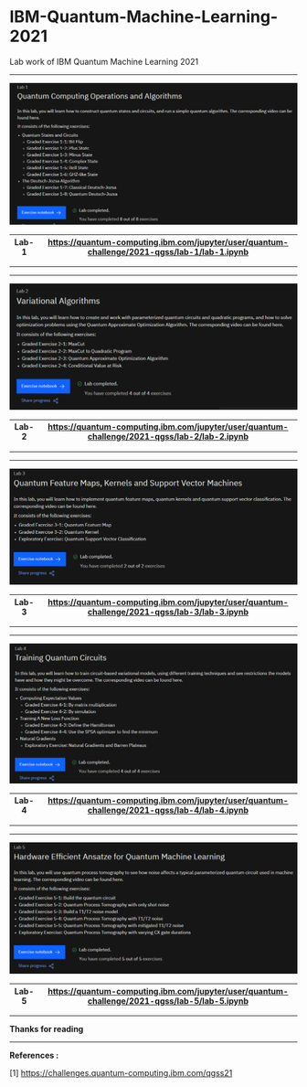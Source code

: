 # IBM-Quantum-Machine-Learning-2021
Lab work of IBM Quantum Machine Learning 2021

---

![](./images/lab1.png)

| Lab-1 | https://quantum-computing.ibm.com/jupyter/user/quantum-challenge/2021-qgss/lab-1/lab-1.ipynb |
| ----- | ------------------------------------------------------------ |

---
---

![](./images/lab2.png)

| Lab-2 | https://quantum-computing.ibm.com/jupyter/user/quantum-challenge/2021-qgss/lab-2/lab-2.ipynb |
| ----- | ------------------------------------------------------------ |

---
---

![](./images/lab3.png)

| Lab-3 | https://quantum-computing.ibm.com/jupyter/user/quantum-challenge/2021-qgss/lab-3/lab-3.ipynb |
| ----- | ------------------------------------------------------------ |

---
---

![](./images/lab4.png)

| Lab-4 | https://quantum-computing.ibm.com/jupyter/user/quantum-challenge/2021-qgss/lab-4/lab-4.ipynb |
| ----- | ------------------------------------------------------------ |

---
---

![](./images/lab5.png)

| Lab-5 | https://quantum-computing.ibm.com/jupyter/user/quantum-challenge/2021-qgss/lab-5/lab-5.ipynb |
| ----- | ------------------------------------------------------------ |

---

**Thanks for reading**

----

**References :**

[1] https://challenges.quantum-computing.ibm.com/qgss21

